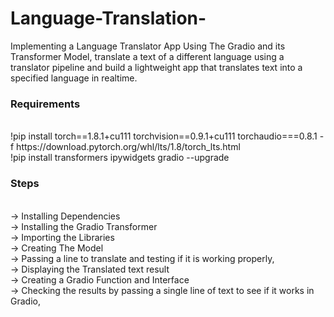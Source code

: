 # Language-Translation-

 Implementing a Language Translator App Using The Gradio and its Transformer Model, translate a text of a different language using a translator pipeline and build a lightweight app that translates text into a specified language in realtime.
 
 <h3>Requirements</h3> <br>
 !pip install torch==1.8.1+cu111 torchvision==0.9.1+cu111 torchaudio===0.8.1 -f https://download.pytorch.org/whl/lts/1.8/torch_lts.html <br>
 !pip install transformers ipywidgets gradio --upgrade <br>

 
 <h3>Steps</h3>  <br>
 -> Installing Dependencies <br>
 -> Installing the Gradio Transformer <br>
 -> Importing the Libraries <br>
 -> Creating The Model <br>
 -> Passing a line to translate and testing if it is working properly, <br>
 -> Displaying the Translated text result <br>
 -> Creating a Gradio Function and Interface <br>
 -> Checking the results by passing a single line of text to see if it works in Gradio, <br>

